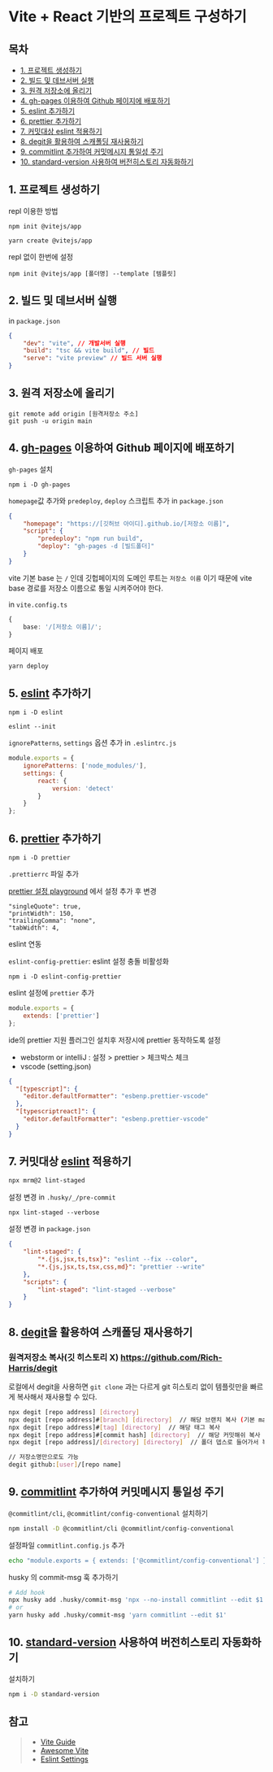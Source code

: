 # Vite + React 기반의 프로젝트 구성하기

## 목차

-   [1. 프로젝트 생성하기](#1-프로젝트-생성하기)
-   [2. 빌드 및 데브서버 실행](#2-빌드-및-데브서버-실행)
-   [3. 원격 저장소에 올리기](#3-원격-저장소에-올리기)
-   [4. gh-pages 이용하여 Github 페이지에 배포하기](#4-gh-pages-이용하여-Github-페이지에-배포하기)
-   [5. eslint 추가하기](#5-eslint-추가하기)
-   [6. prettier 추가하기](#6-prettier-추가하기)
-   [7. 커밋대상 eslint 적용하기](#7-커밋대상-eslint-적용하기)
-   [8. degit을 활용하여 스캐폴딩 재사용하기](#8-degit을-활용하여-스캐폴딩-재사용하기)
-   [9. commitlint 추가하여 커밋메시지 통일성 주기](#9-commitlint-추가하여-커밋메시지-통일성-주기)
-   [10. standard-version 사용하여 버전히스토리 자동화하기](#10-standard-version-사용하여-버전히스토리-자동화하기)

## 1. 프로젝트 생성하기

repl 이용한 방법

```shell
npm init @vitejs/app
```

```shell
yarn create @vitejs/app
```

repl 없이 한번에 설정

```shell
npm init @vitejs/app [폴더명] --template [템플릿]
```

## 2. 빌드 및 데브서버 실행

in `package.json`

```json
{
    "dev": "vite", // 개발서버 실행
    "build": "tsc && vite build", // 빌드
    "serve": "vite preview" // 빌드 서버 실행
}
```

## 3. 원격 저장소에 올리기

```shell
git remote add origin [원격저장소 주소]
git push -u origin main
```

## 4. [gh-pages](https://github.com/tschaub/gh-pages) 이용하여 Github 페이지에 배포하기

`gh-pages` 설치

```shell
npm i -D gh-pages
```

`homepage`값 추가와 `predeploy`, `deploy` 스크립트 추가 in `package.json`

```json
{
    "homepage": "https://[깃허브 아이디].github.io/[저장소 이름]",
    "script": {
        "predeploy": "npm run build",
        "deploy": "gh-pages -d [빌드폴더]"
    }
}
```

vite 기본 base 는 `/` 인데 깃헙페이지의 도메인 루트는 `저장소 이름` 이기 때문에
vite base 경로를 저장소 이름으로 통일 시켜주어야 한다.

in `vite.config.ts`

```ts
{
    base: '/[저장소 이름]/';
}
```

페이지 배포

```shell
yarn deploy
```

## 5. [eslint](https://github.com/eslint/eslint) 추가하기

```shell
npm i -D eslint
```

```shell
eslint --init
```

`ignorePatterns`, `settings` 옵션 추가 in `.eslintrc.js`

```javascript
module.exports = {
    ignorePatterns: ['node_modules/'],
    settings: {
        react: {
            version: 'detect'
        }
    }
};
```

## 6. [prettier](https://github.com/prettier/prettier) 추가하기

```shell
npm i -D prettier
```

`.prettierrc` 파일 추가

[prettier 설정 playground](https://prettier.io/playground/) 에서 설정 추가
후 변경

```
"singleQuote": true,
"printWidth": 150,
"trailingComma": "none",
"tabWidth": 4,
```

eslint 연동

`eslint-config-prettier`: eslint 설정 충돌 비활성화

```shell
npm i -D eslint-config-prettier
```

eslint 설정에 `prettier` 추가

```js
module.exports = {
    extends: ['prettier']
};
```

ide의 prettier 지원 플러그인 설치후 저장시에 prettier 동작하도록 설정

- webstorm or intelliJ : 설정 > prettier > 체크박스 체크
- vscode (setting.json)
```json
{
  "[typescript]": {
    "editor.defaultFormatter": "esbenp.prettier-vscode"
  },
  "[typescriptreact]": {
    "editor.defaultFormatter": "esbenp.prettier-vscode"
  }
}
```


## 7. 커밋대상 [eslint](https://github.com/eslint/eslint) 적용하기

```sh
npx mrm@2 lint-staged
```

설정 변경 in `.husky/_/pre-commit`

```
npx lint-staged --verbose
```

설정 변경 in `package.json`

```json
{
    "lint-staged": {
        "*.{js,jsx,ts,tsx}": "eslint --fix --color",
        "*.{js,jsx,ts,tsx,css,md}": "prettier --write"
    },
    "scripts": {
        "lint-staged": "lint-staged --verbose"
    }
}
```

## 8. [degit](https://github.com/Rich-Harris/degit)을 활용하여 스캐폴딩 재사용하기

### 원격저장소 복사(깃 히스토리 X) https://github.com/Rich-Harris/degit

로컬에서 degit을 사용하면 `git clone` 과는 다르게 git 히스토리 없이 템플릿만을 빠르게 복사해서 재사용할 수 있다.

```sh
npx degit [repo address] [directory]
npx degit [repo address]#[branch] [directory]  // 해당 브랜치 복사 (기본 master)
npx degit [repo address]#[tag] [directory]  // 해당 태그 복사
npx degit [repo address]#[commit hash] [directory]  // 해당 커밋해쉬 복사
npx degit [repo address]/[directory] [directory]  // 폴더 뎁스로 들어가서 복사

// 저장소명만으로도 가능
degit github:[user]/[repo name]
```

## 9. [commitlint](https://github.com/conventional-changelog/commitlint) 추가하여 커밋메시지 통일성 주기

`@commitlint/cli`,  `@commitlint/config-conventional` 설치하기

```sh
npm install -D @commitlint/cli @commitlint/config-conventional
```

설정파일 `commitlint.config.js` 추가
 
```sh
echo "module.exports = { extends: ['@commitlint/config-conventional'] };" > commitlint.config.js
```

husky 의 commit-msg 훅 추가하기
```sh
# Add hook
npx husky add .husky/commit-msg 'npx --no-install commitlint --edit $1'
# or
yarn husky add .husky/commit-msg 'yarn commitlint --edit $1'
```

## 10. [standard-version](https://github.com/conventional-changelog/standard-version) 사용하여 버전히스토리 자동화하기

설치하기

```sh
npm i -D standard-version
```



## 참고

> -   [Vite Guide](https://vitejs.dev/guide/)
> -   [Awesome Vite](https://github.com/vitejs/awesome-vite)
> -   [Eslint Settings](https://github.com/typescript-eslint/typescript-eslint/blob/master/docs/getting-started/linting/README.md)
